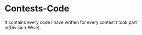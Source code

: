 # Contests-Code
It contains every code I have written for every contest I took part in(Division-Wise).
